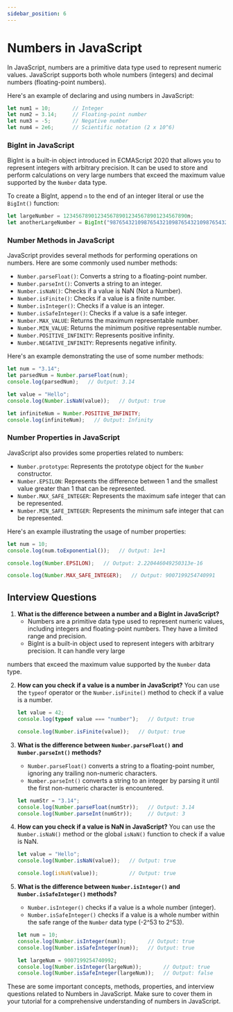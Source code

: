 ```yaml
---
sidebar_position: 6
---
```



# Numbers in JavaScript

In JavaScript, numbers are a primitive data type used to represent numeric values. JavaScript supports both whole numbers (integers) and decimal numbers (floating-point numbers).

Here's an example of declaring and using numbers in JavaScript:

```javascript
let num1 = 10;       // Integer
let num2 = 3.14;     // Floating-point number
let num3 = -5;       // Negative number
let num4 = 2e6;      // Scientific notation (2 x 10^6)
```

### BigInt in JavaScript

BigInt is a built-in object introduced in ECMAScript 2020 that allows you to represent integers with arbitrary precision. It can be used to store and perform calculations on very large numbers that exceed the maximum value supported by the `Number` data type.

To create a BigInt, append `n` to the end of an integer literal or use the `BigInt()` function:

```javascript
let largeNumber = 1234567890123456789012345678901234567890n;
let anotherLargeNumber = BigInt("9876543210987654321098765432109876543210");
```

### Number Methods in JavaScript

JavaScript provides several methods for performing operations on numbers. Here are some commonly used number methods:

- `Number.parseFloat()`: Converts a string to a floating-point number.
- `Number.parseInt()`: Converts a string to an integer.
- `Number.isNaN()`: Checks if a value is NaN (Not a Number).
- `Number.isFinite()`: Checks if a value is a finite number.
- `Number.isInteger()`: Checks if a value is an integer.
- `Number.isSafeInteger()`: Checks if a value is a safe integer.
- `Number.MAX_VALUE`: Returns the maximum representable number.
- `Number.MIN_VALUE`: Returns the minimum positive representable number.
- `Number.POSITIVE_INFINITY`: Represents positive infinity.
- `Number.NEGATIVE_INFINITY`: Represents negative infinity.

Here's an example demonstrating the use of some number methods:

```javascript
let num = "3.14";
let parsedNum = Number.parseFloat(num);
console.log(parsedNum);   // Output: 3.14

let value = "Hello";
console.log(Number.isNaN(value));   // Output: true

let infiniteNum = Number.POSITIVE_INFINITY;
console.log(infiniteNum);   // Output: Infinity
```

### Number Properties in JavaScript

JavaScript also provides some properties related to numbers:

- `Number.prototype`: Represents the prototype object for the `Number` constructor.
- `Number.EPSILON`: Represents the difference between 1 and the smallest value greater than 1 that can be represented.
- `Number.MAX_SAFE_INTEGER`: Represents the maximum safe integer that can be represented.
- `Number.MIN_SAFE_INTEGER`: Represents the minimum safe integer that can be represented.

Here's an example illustrating the usage of number properties:

```javascript
let num = 10;
console.log(num.toExponential());   // Output: 1e+1

console.log(Number.EPSILON);   // Output: 2.220446049250313e-16

console.log(Number.MAX_SAFE_INTEGER);   // Output: 9007199254740991
```

## Interview Questions

1. **What is the difference between a number and a BigInt in JavaScript?**
   - Numbers are a primitive data type used to represent numeric values, including integers and floating-point numbers. They have a limited range and precision.
   - BigInt is a built-in object used to represent integers with arbitrary precision. It can handle very large

 numbers that exceed the maximum value supported by the `Number` data type.

2. **How can you check if a value is a number in JavaScript?**
   You can use the `typeof` operator or the `Number.isFinite()` method to check if a value is a number.

   ```javascript
   let value = 42;
   console.log(typeof value === "number");   // Output: true

   console.log(Number.isFinite(value));   // Output: true
   ```

3. **What is the difference between `Number.parseFloat()` and `Number.parseInt()` methods?**
   - `Number.parseFloat()` converts a string to a floating-point number, ignoring any trailing non-numeric characters.
   - `Number.parseInt()` converts a string to an integer by parsing it until the first non-numeric character is encountered.

   ```javascript
   let numStr = "3.14";
   console.log(Number.parseFloat(numStr));   // Output: 3.14
   console.log(Number.parseInt(numStr));     // Output: 3
   ```

4. **How can you check if a value is NaN in JavaScript?**
   You can use the `Number.isNaN()` method or the global `isNaN()` function to check if a value is NaN.

   ```javascript
   let value = "Hello";
   console.log(Number.isNaN(value));   // Output: true

   console.log(isNaN(value));          // Output: true
   ```

5. **What is the difference between `Number.isInteger()` and `Number.isSafeInteger()` methods?**
   - `Number.isInteger()` checks if a value is a whole number (integer).
   - `Number.isSafeInteger()` checks if a value is a whole number within the safe range of the `Number` data type (-2^53 to 2^53).

   ```javascript
   let num = 10;
   console.log(Number.isInteger(num));       // Output: true
   console.log(Number.isSafeInteger(num));   // Output: true

   let largeNum = 9007199254740992;
   console.log(Number.isInteger(largeNum));       // Output: true
   console.log(Number.isSafeInteger(largeNum));   // Output: false
   ```

These are some important concepts, methods, properties, and interview questions related to Numbers in JavaScript. Make sure to cover them in your tutorial for a comprehensive understanding of numbers in JavaScript.
